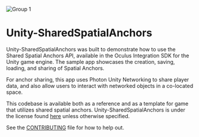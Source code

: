 ![Group 1](https://user-images.githubusercontent.com/78103154/165530747-ab6ee610-c0a6-4f43-bed4-57db257984d9.png)

# Unity-SharedSpatialAnchors

Unity-SharedSpatialAnchors was built to demonstrate how to use the Shared Spatial Anchors API, available in the Oculus Integration SDK for the Unity game engine. The sample app showcases the creation, saving, loading, and sharing of Spatial Anchors.

For anchor sharing, this app uses Photon Unity Networking to share player data, and also allow users to interact with networked objects in a co-located space.

This codebase is available both as a reference and as a template for game that utilizes shared spatial anchors. Unity-SharedSpatialAnchors is under the license found [here](LICENSE) unless otherwise specified.

See the [CONTRIBUTING](CONTRIBUTING.md) file for how to help out.
